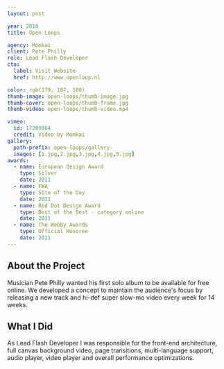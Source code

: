 ```yaml
---
layout: post

year: 2010
title: Open Loops

agency: Momkai
client: Pete Philly
role: Lead Flash Developer
cta:
  label: Visit Website
  href: http://www.openloop.nl

color: rgb(179, 187, 180)
thumb-image: open-loops/thumb-image.jpg
thumb-cover: open-loops/thumb-frame.jpg
thumb-video: open-loops/thumb-video.mp4

vimeo:
  id: 17209164
  credit: Video by Momkai
gallery:
  path-prefix: open-loops/gallery-
  images: [1.jpg,2.jpg,3.jpg,4.jpg,5.jpg]
awards:
  - name: European Design Award
    type: Silver
    date: 2011
  - name: FWA
    type: Site of the Day
    date: 2011
  - name: Red Dot Design Award
    type: Best of the Best - category online
    date: 2011
  - name: The Webby Awards
    type: Official Honoree
    date: 2011
---
```


About the Project
-----------------
Musician Pete Philly wanted his first solo album to be available for free online. We developed a concept to maintain the audience's focus by releasing a new track and hi-def super slow-mo video every week for 14 weeks.

What I Did
----------
As Lead Flash Developer I was responsible for the front-end architecture, full canvas background video, page transitions, multi-language support, audio player, video player and overall performance optimizations.